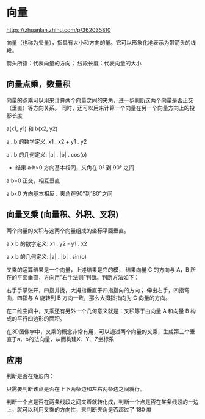 # 向量

https://zhuanlan.zhihu.com/p/362035810

向量（也称为矢量），指具有大小和方向的量。它可以形象化地表示为带箭头的线段。

箭头所指：代表向量的方向；
线段长度：代表向量的大小

## 向量点乘，数量积

向量的点乘可以用来计算两个向量之间的夹角，进一步判断这两个向量是否正交（垂直）等方向关系。
同时，还可以用来计算一个向量在另一个向量方向上的投影长度

a(x1, y1) 和 b(x2, y2)

a . b 的数学定义: x1 . x2 + y1 . y2

a . b 的几何定义: |a| . |b| . cos(o)

- 结果
a·b>0 方向基本相同，夹角在 0° 到 90° 之间

a·b=0    正交，相互垂直

a·b<0    方向基本相反，夹角在90°到180°之间

## 向量叉乘 (向量积、外积、叉积)

两个向量的叉积与这两个向量组成的坐标平面垂直。

a x b 的数学定义: x1 . y2 - y1 . x2

a x b 的几何定义: |a| . |b| . sin(o)

叉乘的运算结果是一个向量，上述结果是它的模， 结果向量 C 的方向与 A，B 所在的平面垂直，方向用“右手法则”判断。判断方法如下：

右手手掌张开，四指并拢，大拇指垂直于四指指向的方向；
伸出右手，四指弯曲，四指与 A 旋转到 B 方向一致，那么大拇指指向为 C 向量的方向。

在二维空间中，叉乘还有另外一个几何意义就是：叉积等于由向量 A 和向量 B 构成的平行四边形的面积。

在3D图像学中，叉乘的概念非常有用，可以通过两个向量的叉乘，生成第三个垂直于a，b的法向量，从而构建X、Y、Z坐标系

## 应用

判断是否在矩形内：

只需要判断该点是否在上下两条边和左右两条边之间就行。

判断一个点是否在两条线段之间夹着就转化成，判断一个点是否在某条线段的一边上，就可以利用叉乘的方向性，来判断夹角是否超过了 180 度
